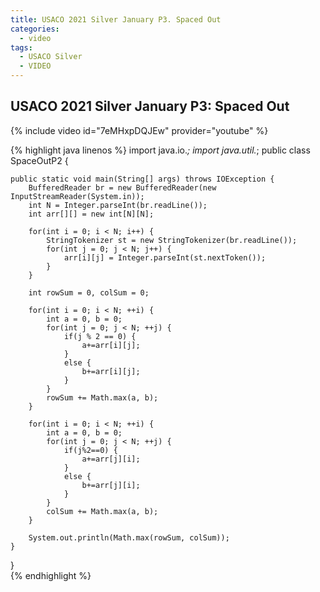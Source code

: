 ```yaml
---
title: USACO 2021 Silver January P3. Spaced Out
categories:
  - video
tags:
  - USACO Silver
  - VIDEO
---
```


## USACO 2021 Silver January P3: Spaced Out  

{% include video id="7eMHxpDQJEw" provider="youtube" %}


{% highlight java linenos %}
import java.io.*;
import java.util.*;
public class SpaceOutP2 {

    public static void main(String[] args) throws IOException {
        BufferedReader br = new BufferedReader(new InputStreamReader(System.in));
        int N = Integer.parseInt(br.readLine());
        int arr[][] = new int[N][N];

        for(int i = 0; i < N; i++) {
            StringTokenizer st = new StringTokenizer(br.readLine());
            for(int j = 0; j < N; j++) {
                arr[i][j] = Integer.parseInt(st.nextToken());
            }
        }

        int rowSum = 0, colSum = 0;

        for(int i = 0; i < N; ++i) {
            int a = 0, b = 0;
            for(int j = 0; j < N; ++j) {
                if(j % 2 == 0) {
                    a+=arr[i][j];
                }
                else {
                    b+=arr[i][j];
                }
            }
            rowSum += Math.max(a, b);
        }

        for(int i = 0; i < N; ++i) {
            int a = 0, b = 0;
            for(int j = 0; j < N; ++j) {
                if(j%2==0) {
                    a+=arr[j][i];
                }
                else {
                    b+=arr[j][i];
                }
            }
            colSum += Math.max(a, b);
        }

        System.out.println(Math.max(rowSum, colSum));
    }

}  
{% endhighlight %}  
